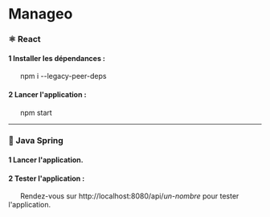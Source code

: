 # Manageo
### ⚛️ React
#### 1️ Installer les dépendances :
&nbsp; &nbsp; &nbsp; npm i --legacy-peer-deps

#### 2️ Lancer l'application :
&nbsp; &nbsp; &nbsp; npm start

------------------------------

### 🍃 Java Spring
#### 1️ Lancer l'application.

#### 2️ Tester l'application :
&nbsp; &nbsp; &nbsp; Rendez-vous sur http://localhost:8080/api/*un-nombre* pour tester l'application.
